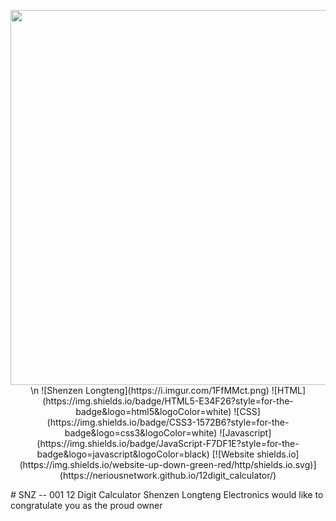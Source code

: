 <p align='center'>
<img align="center" width="600" src='https://i.imgur.com/1FfMMct.png'>\n
![Shenzen Longteng](https://i.imgur.com/1FfMMct.png)
![HTML](https://img.shields.io/badge/HTML5-E34F26?style=for-the-badge&logo=html5&logoColor=white)                      ![CSS](https://img.shields.io/badge/CSS3-1572B6?style=for-the-badge&logo=css3&logoColor=white)      ![Javascript](https://img.shields.io/badge/JavaScript-F7DF1E?style=for-the-badge&logo=javascript&logoColor=black)  [![Website shields.io](https://img.shields.io/website-up-down-green-red/http/shields.io.svg)](https://neriousnetwork.github.io/12digit_calculator/)
</p>
# SNZ -- 001 12 Digit Calculator
Shenzen Longteng Electronics would like to congratulate you as the proud owner 
